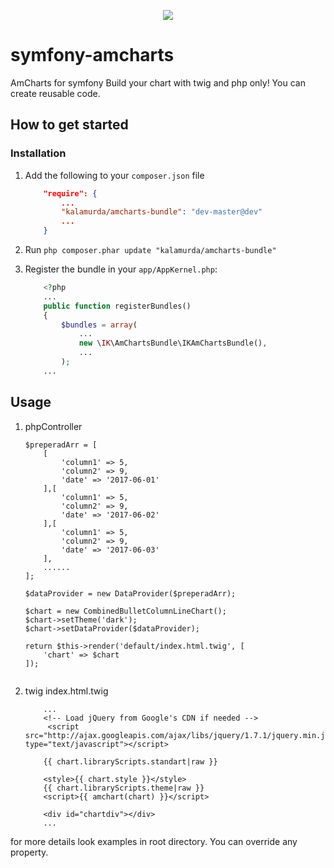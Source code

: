 <p align="center"><a href="https://www.amcharts.com/demos/combined-bullet-column-line-chart" target="_blank">
    <img src="https://www.amcharts.com/wp-content/uploads/2016/04/serial_chart.png">
</a></p>

symfony-amcharts
=============


AmCharts for symfony
Build your chart with twig and php only!
You can create reusable code.


## How to get started

### Installation

1. Add the following to your `composer.json` file

   ```json
       "require": {
           ...
           "kalamurda/amcharts-bundle": "dev-master@dev"
           ...
       }
   ```

2. Run `php composer.phar update "kalamurda/amcharts-bundle"`

3. Register the bundle in your `app/AppKernel.php`:

   ``` php
       <?php
       ...
       public function registerBundles()
       {
           $bundles = array(
               ...
               new \IK\AmChartsBundle\IKAmChartsBundle(),
               ...
           );
       ...
   ```

## Usage

1. phpController
    
    ```
    $preperadArr = [
        [
            'column1' => 5,
            'column2' => 9,
            'date' => '2017-06-01'
        ],[
            'column1' => 5,
            'column2' => 9,
            'date' => '2017-06-02'
        ],[
            'column1' => 5,
            'column2' => 9,
            'date' => '2017-06-03'
        ],
        ......
    ];
    
    $dataProvider = new DataProvider($preperadArr);
    
    $chart = new CombinedBulletColumnLineChart();
    $chart->setTheme('dark');
    $chart->setDataProvider($dataProvider);  
  
    return $this->render('default/index.html.twig', [
        'chart' => $chart
    ]);
        
    ```
    
2. twig index.html.twig
    ```
        ...
        <!-- Load jQuery from Google's CDN if needed -->
         <script src="http://ajax.googleapis.com/ajax/libs/jquery/1.7.1/jquery.min.js" type="text/javascript"></script>
                
        {{ chart.libraryScripts.standart|raw }}
        
        <style>{{ chart.style }}</style>
        {{ chart.libraryScripts.theme|raw }}
        <script>{{ amchart(chart) }}</script>
 
        <div id="chartdiv"></div>
        ...
    ```
    
for more details look examples in root directory. You can override any property.


